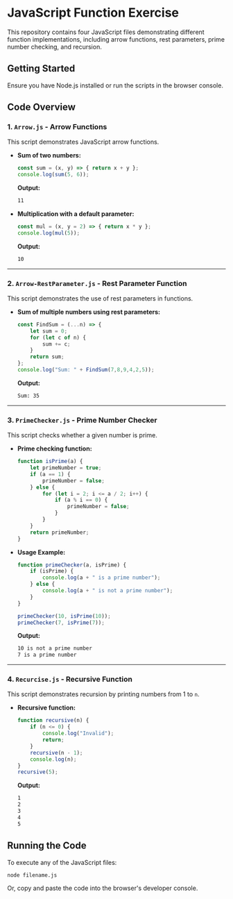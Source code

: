 # JavaScript Function Exercise

This repository contains four JavaScript files demonstrating different function implementations, including arrow functions, rest parameters, prime number checking, and recursion.

## Getting Started
Ensure you have Node.js installed or run the scripts in the browser console.

## Code Overview

### 1. `Arrow.js` - Arrow Functions
This script demonstrates JavaScript arrow functions.

- **Sum of two numbers:**
  ```js
  const sum = (x, y) => { return x + y };
  console.log(sum(5, 6));
  ```
  **Output:**
  ```sh
  11
  ```

- **Multiplication with a default parameter:**
  ```js
  const mul = (x, y = 2) => { return x * y };
  console.log(mul(5));
  ```
  **Output:**
  ```sh
  10
  ```

---

### 2. `Arrow-RestParameter.js` - Rest Parameter Function
This script demonstrates the use of rest parameters in functions.

- **Sum of multiple numbers using rest parameters:**
  ```js
  const FindSum = (...n) => {
      let sum = 0;
      for (let c of n) {
          sum += c;
      }
      return sum;
  };
  console.log("Sum: " + FindSum(7,8,9,4,2,5));
  ```
  **Output:**
  ```sh
  Sum: 35
  ```

---

### 3. `PrimeChecker.js` - Prime Number Checker
This script checks whether a given number is prime.

- **Prime checking function:**
  ```js
  function isPrime(a) {
      let primeNumber = true;
      if (a == 1) {
          primeNumber = false;
      } else {
          for (let i = 2; i <= a / 2; i++) {
              if (a % i == 0) {
                  primeNumber = false;
              }
          }
      }
      return primeNumber;
  }
  ```

- **Usage Example:**
  ```js
  function primeChecker(a, isPrime) {
      if (isPrime) {
          console.log(a + " is a prime number");
      } else {
          console.log(a + " is not a prime number");
      }
  }
  
  primeChecker(10, isPrime(10));
  primeChecker(7, isPrime(7));
  ```
  **Output:**
  ```sh
  10 is not a prime number
  7 is a prime number
  ```

---

### 4. `Recurcise.js` - Recursive Function
This script demonstrates recursion by printing numbers from 1 to `n`.

- **Recursive function:**
  ```js
  function recursive(n) {
      if (n <= 0) {
          console.log("Invalid");
          return;
      }
      recursive(n - 1);
      console.log(n);
  }
  recursive(5);
  ```
  **Output:**
  ```sh
  1
  2
  3
  4
  5
  ```

## Running the Code
To execute any of the JavaScript files:
```sh
node filename.js
```
Or, copy and paste the code into the browser's developer console.

